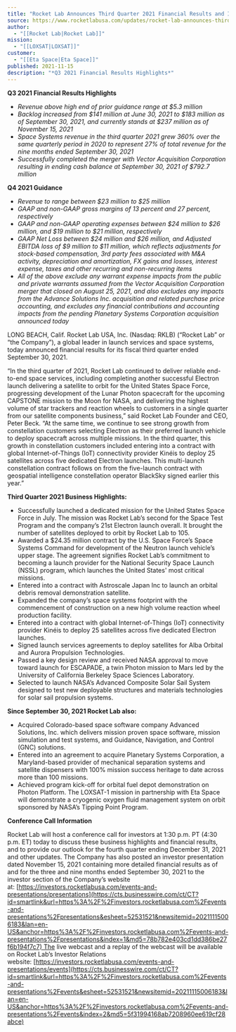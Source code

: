 ```yaml
---
title: "Rocket Lab Announces Third Quarter 2021 Financial Results and Issues Guidance for the Fourth Quarter 2021 "
source: https://www.rocketlabusa.com/updates/rocket-lab-announces-third-quarter-2021-financial-results-and-issues-guidance-for-the-fourth-quarter-2021/
author:
  - "[[Rocket Lab|Rocket Lab]]"
mission:
  - "[[LOXSAT|LOXSAT]]"
customer:
  - "[[Eta Space|Eta Space]]"
published: 2021-11-15
description: "*Q3 2021 Financial Results Highlights*"
---
```

**Q3 2021 Financial Results Highlights**

- *Revenue above high end of prior guidance range at $5.3 million*
- *Backlog increased from $141 million at June 30, 2021 to $183 million as of September 30, 2021, and currently stands at $237 million as of November 15, 2021*
- *Space Systems revenue in the third quarter 2021 grew 360% over the same quarterly period in 2020 to represent 27% of total revenue for the nine months ended September 30, 2021*
- *Successfully completed the merger with Vector Acquisition Corporation resulting in ending cash balance at September 30, 2021 of $792.7 million*

**Q4 2021 Guidance**

- *Revenue to range between $23 million to $25 million*
- *GAAP and non-GAAP gross margins of 13 percent and 27 percent, respectively*
- *GAAP and non-GAAP operating expenses between $24 million to $26 million, and $19 million to $21 million, respectively*
- *GAAP Net Loss between $24 million and $26 million, and Adjusted EBITDA loss of $9 million to $11 million, which reflects adjustments for stock-based compensation, 3rd party fees associated with M&A activity, depreciation and amortization, FX gains and losses, interest expense, taxes and other recurring and non-recurring items*
- *All of the above exclude any warrant expense impacts from the public and private warrants assumed from the Vector Acquisition Corporation merger that closed on August 25, 2021, and also excludes any impacts from the Advance Solutions Inc. acquisition and related purchase price accounting, and excludes any financial contributions and accounting impacts from the pending Planetary Systems Corporation acquisition announced today*

LONG BEACH, Calif. Rocket Lab USA, Inc. (Nasdaq: RKLB) (“Rocket Lab” or “the Company”), a global leader in launch services and space systems, today announced financial results for its fiscal third quarter ended September 30, 2021.

“In the third quarter of 2021, Rocket Lab continued to deliver reliable end-to-end space services, including completing another successful Electron launch delivering a satellite to orbit for the United States Space Force, progressing development of the Lunar Photon spacecraft for the upcoming CAPSTONE mission to the Moon for NASA, and delivering the highest volume of star trackers and reaction wheels to customers in a single quarter from our satellite components business,” said Rocket Lab Founder and CEO, Peter Beck. “At the same time, we continue to see strong growth from constellation customers selecting Electron as their preferred launch vehicle to deploy spacecraft across multiple missions. In the third quarter, this growth in constellation customers included entering into a contract with global Internet-of-Things (IoT) connectivity provider Kinéis to deploy 25 satellites across five dedicated Electron launches. This multi-launch constellation contract follows on from the five-launch contract with geospatial intelligence constellation operator BlackSky signed earlier this year.”

**Third Quarter 2021 Business Highlights:**

- Successfully launched a dedicated mission for the United States Space Force in July. The mission was Rocket Lab’s second for the Space Test Program and the company’s 21st Electron launch overall. It brought the number of satellites deployed to orbit by Rocket Lab to 105.
- Awarded a $24.35 million contract by the U.S. Space Force’s Space Systems Command for development of the Neutron launch vehicle’s upper stage. The agreement signifies Rocket Lab’s commitment to becoming a launch provider for the National Security Space Launch (NSSL) program, which launches the United States' most critical missions.
- Entered into a contract with Astroscale Japan Inc to launch an orbital debris removal demonstration satellite.
- Expanded the company’s space systems footprint with the commencement of construction on a new high volume reaction wheel production facility.
- Entered into a contract with global Internet-of-Things (IoT) connectivity provider Kinéis to deploy 25 satellites across five dedicated Electron launches.
- Signed launch services agreements to deploy satellites for Alba Orbital and Aurora Propulsion Technologies.
- Passed a key design review and received NASA approval to move toward launch for ESCAPADE, a twin Photon mission to Mars led by the University of California Berkeley Space Sciences Laboratory.
- Selected to launch NASA’s Advanced Composite Solar Sail System designed to test new deployable structures and materials technologies for solar sail propulsion systems.

**Since September 30, 2021 Rocket Lab also:**

- Acquired Colorado-based space software company Advanced Solutions, Inc. which delivers mission proven space software, mission simulation and test systems, and Guidance, Navigation, and Control (GNC) solutions.
- Entered into an agreement to acquire Planetary Systems Corporation, a Maryland-based provider of mechanical separation systems and satellite dispensers with 100% mission success heritage to date across more than 100 missions.
- Achieved program kick-off for orbital fuel depot demonstration on Photon Platform. The LOXSAT-1 mission in partnership with Eta Space will demonstrate a cryogenic oxygen fluid management system on orbit sponsored by NASA’s Tipping Point Program.

**Conference Call Information**

Rocket Lab will host a conference call for investors at 1:30 p.m. PT (4:30 p.m. ET) today to discuss these business highlights and financial results, and to provide our outlook for the fourth quarter ending December 31, 2021 and other updates. The Company has also posted an investor presentation dated November 15, 2021 containing more detailed financial results as of and for the three and nine months ended September 30, 2021 to the investor section of the Company’s website at: [https://investors.rocketlabusa.com/events-and-presentations/presentations](https://cts.businesswire.com/ct/CT?id=smartlink&url=https%3A%2F%2Finvestors.rocketlabusa.com%2Fevents-and-presentations%2Fpresentations&esheet=52531521&newsitemid=20211115006183&lan=en-US&anchor=https%3A%2F%2Finvestors.rocketlabusa.com%2Fevents-and-presentations%2Fpresentations&index=1&md5=78b782e403cd1dd386be27f6b194f7c7) The live webcast and a replay of the webcast will be available on Rocket Lab’s Investor Relations website: [https://investors.rocketlabusa.com/events-and-presentations/events](https://cts.businesswire.com/ct/CT?id=smartlink&url=https%3A%2F%2Finvestors.rocketlabusa.com%2Fevents-and-presentations%2Fevents&esheet=52531521&newsitemid=20211115006183&lan=en-US&anchor=https%3A%2F%2Finvestors.rocketlabusa.com%2Fevents-and-presentations%2Fevents&index=2&md5=5f31994168ab7208960ee619cf28abce)

